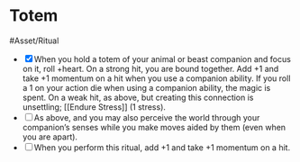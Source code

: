 # Totem
#Asset/Ritual 
- <input type="checkbox" checked>When you hold a totem of your animal or beast companion and focus on it, roll +heart. On a strong hit, you are bound together. Add +1 and take +1 momentum on a hit when you use a companion ability. If you roll a 1 on your action die when using a companion ability, the magic is spent. On a weak hit, as above, but creating this connection is unsettling; [[Endure Stress]] (1 stress).
- <input type="checkbox">As above, and you may also perceive the world through your companion’s senses while you make moves aided by them (even when you are apart).
- <input type="checkbox">When you perform this ritual, add +1 and take +1 momentum on a hit.